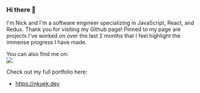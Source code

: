 ### Hi there 👋
I'm Nick and I'm a software engineer specializing in JavaScript, React, and Redux. Thank you for visiting my Github page! Pinned to my page are projects I've worked on over the last 2 months that I feel highlight the immense progress I have made.

You can also find me on: <br>
<a href="https://www.linkedin.com/in/nick-kuek/">
<img src="https://img.shields.io/badge/LinkedIn-0077B5?style=for-the-badge&url=https://www.linkedin.com/in/nick-kuek/&logo=linkedin&logoColor=white">
  </a>

Check out my full portfolio here:
- https://nkuek.dev


<!--
**nkuek/nkuek** is a ✨ _special_ ✨ repository because its `README.md` (this file) appears on your GitHub profile.

Here are some ideas to get you started:

- 🔭 I’m currently working on ...
- 🌱 I’m currently learning ...
- 👯 I’m looking to collaborate on ...
- 🤔 I’m looking for help with ...
- 💬 Ask me about ...
- 📫 How to reach me: ...
- 😄 Pronouns: ...
- ⚡ Fun fact: ...
-->
